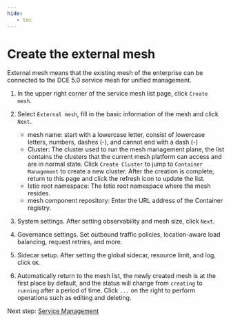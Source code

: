```yaml
---
hide:
   - toc
---
```


# Create the external mesh

External mesh means that the existing mesh of the enterprise can be connected to the DCE 5.0 service mesh for unified management.

1. In the upper right corner of the service mesh list page, click `Create mesh`.

1. Select `External mesh`, fill in the basic information of the mesh and click `Next`.

     - mesh name: start with a lowercase letter, consist of lowercase letters, numbers, dashes (-), and cannot end with a dash (-)
     - Cluster: The cluster used to run the mesh management plane, the list contains the clusters that the current mesh platform can access and are in normal state.
       Click `Create Cluster` to jump to `Container Management` to create a new cluster. After the creation is complete, return to this page and click the refresh icon to update the list.
     - Istio root namespace: The Istio root namespace where the mesh resides.
     - mesh component repository: Enter the URL address of the Container registry.
  

1. System settings. After setting observability and mesh size, click `Next`.


1. Governance settings. Set outbound traffic policies, location-aware load balancing, request retries, and more.


1. Sidecar setup. After setting the global sidecar, resource limit, and log, click `OK`.


1. Automatically return to the mesh list, the newly created mesh is at the first place by default, and the status will change from `creating` to `running` after a period of time. Click `...` on the right to perform operations such as editing and deleting.


Next step: [Service Management](../service-list/README.md)